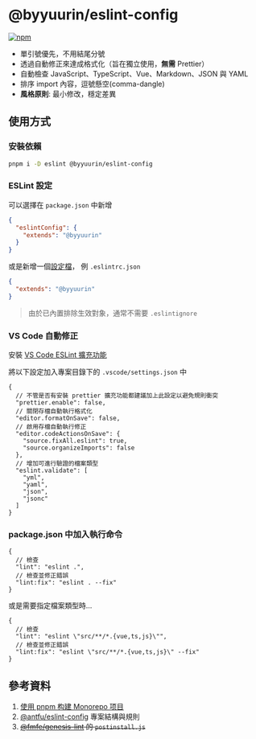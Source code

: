 # @byyuurin/eslint-config

[![npm](https://img.shields.io/npm/v/@byyuurin/eslint-config?color=a1b858&label=)](https://npmjs.com/package/@byyuurin/eslint-config)

- 單引號優先，不用結尾分號
- 透過自動修正來達成格式化（旨在獨立使用，**無需** Prettier）
- 自動檢查 JavaScript、TypeScript、Vue、Markdown、JSON 與 YAML
- 排序 import 內容，逗號懸空(comma-dangle)
- **風格原則**: 最小修改，穩定差異

## 使用方式

### 安裝依賴

```bash
pnpm i -D eslint @byyuurin/eslint-config
```

### ESLint 設定

可以選擇在 `package.json` 中新增

```json
{
  "eslintConfig": {
    "extends": "@byyuurin"
  }
}
```

或是新增一個[設定檔](https://eslint.org/docs/latest/user-guide/configuring/configuration-files)，
例 `.eslintrc.json`

```json
{
  "extends": "@byyuurin"
}
```

> 由於已內置排除生效對象，通常不需要 `.eslintignore`

### VS Code 自動修正

安裝 [VS Code ESLint 擴充功能](https://marketplace.visualstudio.com/items?itemName=dbaeumer.vscode-eslint)

將以下設定加入專案目錄下的 `.vscode/settings.json` 中

```jsonc
{
  // 不管是否有安裝 prettier 擴充功能都建議加上此設定以避免規則衝突
  "prettier.enable": false,
  // 關閉存檔自動執行格式化
  "editor.formatOnSave": false,
  // 啟用存檔自動執行修正
  "editor.codeActionsOnSave": {
    "source.fixAll.eslint": true,
    "source.organizeImports": false
  },
  // 增加可進行驗證的檔案類型
  "eslint.validate": [
    "yml",
    "yaml",
    "json",
    "jsonc"
  ]
}
```

### package.json 中加入執行命令

```jsonc
{
  // 檢查
  "lint": "eslint .",
  // 檢查並修正錯誤
  "lint:fix": "eslint . --fix"
}
```

或是需要指定檔案類型時…

```jsonc
{
  // 檢查
  "lint": "eslint \"src/**/*.{vue,ts,js}\"",
  // 檢查並修正錯誤
  "lint:fix": "eslint \"src/**/*.{vue,ts,js}\" --fix"
}
```

## 參考資料

1. [使用 pnpm 构建 Monorepo 项目](https://zhuanlan.zhihu.com/p/373935751)
2. [@antfu/eslint-config](https://github.com/antfu/eslint-config) 專案結構與規則
3. ~~[@fmfe/genesis-lint](https://github.com/fmfe/genesis/tree/master/packages/genesis-lint) 的 `postinstall.js`~~

